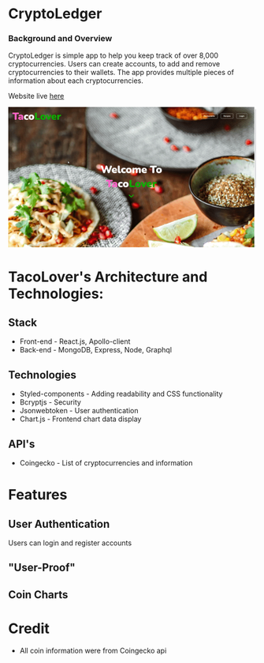 # CryptoLedger

### Background and Overview

CryptoLedger is simple app to help you keep track of over 8,000 cryptocurrencies. Users can create accounts, to add and remove cryptocurrencies to their wallets. The app provides multiple pieces of information about each cryptocurrencies.

Website live [here](https://cryptoledger-v2.herokuapp.com/)

![alt text](https://github.com/JoncarlosT/TacoLover-V2/blob/main/client/public/github/TacoLover-%20Landing%20Page.gif)

# TacoLover's Architecture and Technologies:

## Stack

- Front-end - React.js, Apollo-client
- Back-end - MongoDB, Express, Node, Graphql

## Technologies

- Styled-components - Adding readability and CSS functionality
- Bcryptjs - Security
- Jsonwebtoken - User authentication
- Chart.js - Frontend chart data display

## API's

- Coingecko - List of cryptocurrencies and information

# Features

## User Authentication

Users can login and register accounts

## "User-Proof"

## Coin Charts

# Credit

- All coin information were from Coingecko api

